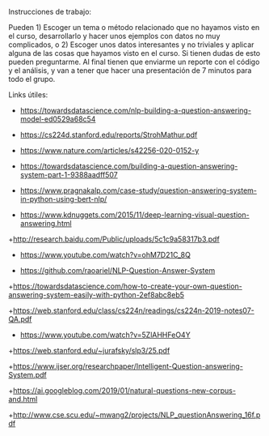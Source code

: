 



Instrucciones de trabajo:

Pueden 1) Escoger un tema o método relacionado que no hayamos visto en el curso, desarrollarlo y hacer unos ejemplos con datos no muy complicados, o 2) Escoger unos datos interesantes y no triviales y aplicar alguna de las cosas que hayamos visto en el curso. Si tienen dudas de esto pueden preguntarme. Al final tienen que enviarme un reporte con el código y el análisis, y van a tener que hacer una presentación de 7 minutos para todo el grupo.


Links útiles:



+ https://towardsdatascience.com/nlp-building-a-question-answering-model-ed0529a68c54

+ https://cs224d.stanford.edu/reports/StrohMathur.pdf

+ https://www.nature.com/articles/s42256-020-0152-y

+ https://towardsdatascience.com/building-a-question-answering-system-part-1-9388aadff507

+ https://www.pragnakalp.com/case-study/question-answering-system-in-python-using-bert-nlp/

+ https://www.kdnuggets.com/2015/11/deep-learning-visual-question-answering.html

+http://research.baidu.com/Public/uploads/5c1c9a58317b3.pdf

+ https://www.youtube.com/watch?v=ohM7D21C_8Q

+ https://github.com/raoariel/NLP-Question-Answer-System

+https://towardsdatascience.com/how-to-create-your-own-question-answering-system-easily-with-python-2ef8abc8eb5

+https://web.stanford.edu/class/cs224n/readings/cs224n-2019-notes07-QA.pdf

+ https://www.youtube.com/watch?v=5ZlAHHFeO4Y

+https://web.stanford.edu/~jurafsky/slp3/25.pdf

+https://www.ijser.org/researchpaper/Intelligent-Question-answering-System.pdf

+https://ai.googleblog.com/2019/01/natural-questions-new-corpus-and.html

+http://www.cse.scu.edu/~mwang2/projects/NLP_questionAnswering_16f.pdf




